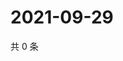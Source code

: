 # 2021-09-29

共 0 条

<!-- BEGIN WEIBO -->
<!-- 最后更新时间 Wed Sep 29 2021 11:14:22 GMT+0800 (China Standard Time) -->

<!-- END WEIBO -->

